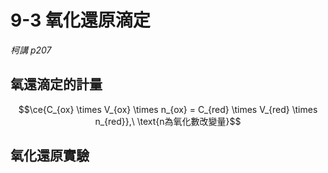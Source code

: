 # 9-3 氧化還原滴定
*柯講 p207*
## 氧還滴定的計量
$$\ce{C_{ox} \times V_{ox} \times n_{ox} = C_{red} \times V_{red} \times n_{red}},\ \text{n為氧化數改變量}$$

## 氧化還原實驗
